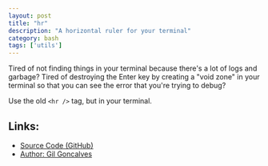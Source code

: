 ```yaml
---
layout: post
title: "hr"
description: "A horizontal ruler for your terminal"
category: bash
tags: ['utils']
---
```

Tired of not finding things in your terminal because there's a lot of logs and
garbage? Tired of destroying the Enter key by creating a "void zone" in your
terminal so that you can see the error that you're trying to debug?

Use the old `<hr />` tag, but in your terminal.

## Links:

* [Source Code (GitHub)](https://github.com/lurst/hr)
* [Author: Gil Goncalves](https://github.com/lurst)
